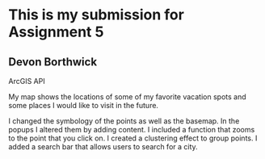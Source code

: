 # This is my submission for Assignment 5
## Devon Borthwick
ArcGIS API

My map shows the locations of some of my favorite vacation spots and some places I would like to visit in the future.

I changed the symbology of the points as well as the basemap. In the popups I altered them by adding content.
I included a function that zooms to the point that you click on.
I created a clustering effect to group points.
I added a search bar that allows users to search for a city.
